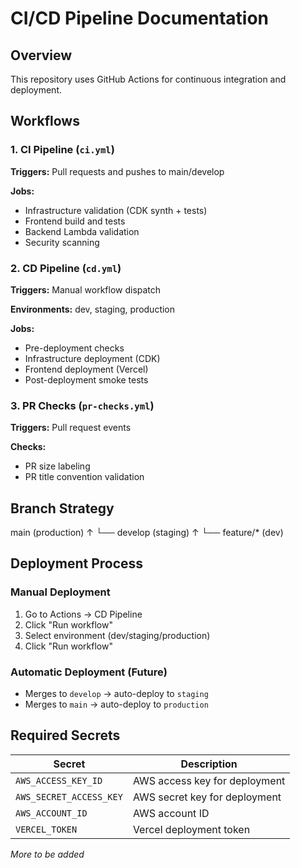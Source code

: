 # CI/CD Pipeline Documentation

## Overview

This repository uses GitHub Actions for continuous integration and deployment.

## Workflows

### 1. CI Pipeline (`ci.yml`)

**Triggers:** Pull requests and pushes to main/develop

**Jobs:**

- Infrastructure validation (CDK synth + tests)
- Frontend build and tests
- Backend Lambda validation
- Security scanning

### 2. CD Pipeline (`cd.yml`)

**Triggers:** Manual workflow dispatch

**Environments:** dev, staging, production

**Jobs:**

- Pre-deployment checks
- Infrastructure deployment (CDK)
- Frontend deployment (Vercel)
- Post-deployment smoke tests

### 3. PR Checks (`pr-checks.yml`)

**Triggers:** Pull request events

**Checks:**

- PR size labeling
- PR title convention validation

## Branch Strategy

main (production)
↑
└── develop (staging)
↑
└── feature/\* (dev)

## Deployment Process

### Manual Deployment

1. Go to Actions → CD Pipeline
2. Click "Run workflow"
3. Select environment (dev/staging/production)
4. Click "Run workflow"

### Automatic Deployment (Future)

- Merges to `develop` → auto-deploy to `staging`
- Merges to `main` → auto-deploy to `production`

## Required Secrets

| Secret                  | Description                   |
| ----------------------- | ----------------------------- |
| `AWS_ACCESS_KEY_ID`     | AWS access key for deployment |
| `AWS_SECRET_ACCESS_KEY` | AWS secret key for deployment |
| `AWS_ACCOUNT_ID`        | AWS account ID                |
| `VERCEL_TOKEN`          | Vercel deployment token       |

_More to be added_
